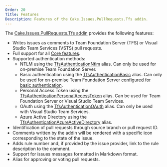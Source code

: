 ```yaml
---
Order: 20
Title: Features
Description: Features of the Cake.Issues.PullRequests.Tfs addin.
---
```

The [Cake.Issues.PullRequests.Tfs addin] provides the following features:

* Writes issues as comments to Team Foundation Server (TFS) or Visual Studio Team Services (VSTS) pull requests.
* Full support for all [Core features].
* Supported authentication methods:
  * NTLM using the [TfsAuthenticationNtlm] alias.
    Can only be used for on-premise Team Foundation Server.
  * Basic authentication using the [TfsAuthenticationBasic] alias.
    Can only be used for on-premise Team Foundation Server [configured for basic authentication].
  * Personal Access Token using the [TfsAuthenticationPersonalAccessToken] alias.
    Can be used for Team Foundation Server or Visual Studio Team Services.
  * OAuth using the [TfsAuthenticationOAuth] alias.
    Can only be used with Visual Studio Team Services.
  * Azure Active Directory using the [TfsAuthenticationAzureActiveDirectory] alias.
* Identification of pull requests through source branch or pull request ID.
* Comments written by the addin will be rendered with a specific icon corresponding to the state of the issue.
* Adds rule number and, if provided by the issue provider, link to the rule description to the comment.
* Support for issues messages formatted in Markdown format.
* Alias for approving or voting pull requests.

[Cake.Issues.PullRequests.Tfs addin]: https://www.nuget.org/packages/Cake.Issues.PullRequests.Tfs
[Core features]: ../../overview/features#supported-core-functionality
[TfsAuthenticationNtlm]: ../../../api/Cake.Issues.PullRequests.Tfs/TfsPullRequestSystemAliases/7DFCE6F3
[TfsAuthenticationBasic]: ../../../api/Cake.Issues.PullRequests.Tfs/TfsPullRequestSystemAliases/3A473143
[TfsAuthenticationPersonalAccessToken]: ../../../api/Cake.Issues.PullRequests.Tfs/TfsPullRequestSystemAliases/B24D89BD
[TfsAuthenticationOAuth]: ../../../api/Cake.Issues.PullRequests.Tfs/TfsPullRequestSystemAliases/BEDAF9BF
[TfsAuthenticationAzureActiveDirectory]: ../../../api/Cake.Issues.PullRequests.Tfs/TfsPullRequestSystemAliases/DF54F8F0
[configured for basic authentication]: https://www.visualstudio.com/en-us/docs/integrate/get-started/auth/tfs-basic-auth
